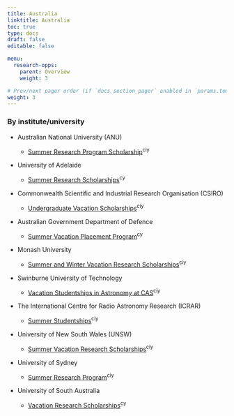 ```yaml
---
title: Australia
linktitle: Australia
toc: true
type: docs
draft: false
editable: false

menu:
  research-opps:
    parent: Overview
    weight: 3

# Prev/next pager order (if `docs_section_pager` enabled in `params.toml`)
weight: 3
---
```


### By institute/university

- Australian National University (ANU)
 
    - [Summer Research Program Scholarship](https://programsandcourses.anu.edu.au/2019/program/1006XSRS)<sup>ciy</sup>
 
- University of Adelaide
 
    - [Summer Research Scholarships](https://scholarships.adelaide.edu.au/Scholarships/undergraduate/all-faculties/adelaide-summer-research-scholarships)<sup>cy</sup>
  
- Commonwealth Scientific and Industrial Research Organisation (CSIRO)
 
    - [Undergraduate Vacation Scholarships](https://www.csiro.au/en/Careers/Studentships/Vacation-scholarships)<sup>ciy</sup>
  
- Australian Government Department of Defence
 
    - [Summer Vacation Placement Program](https://www.dst.defence.gov.au/careers/student-opportunities/summer-vacation-placement-program)<sup>cy</sup>
  
- Monash University
 
    - [Summer and Winter Vacation Research Scholarships](https://www.monash.edu/study/fees-scholarships/scholarships/summer-winter)<sup>ciy</sup>
  
- Swinburne University of Technology
 
    - [Vacation Studentships in Astronomy at CAS](https://astronomy.swin.edu.au/study/vacstudents.html)<sup>ciy</sup>
  
- The International Centre for Radio Astronomy Research (ICRAR)
 
    - [Summer Studentships](https://www.icrar.org/study-with-icrar/studentships/)<sup>ciy</sup>
  
- University of New South Wales (UNSW)
 
    - [Summer Vacation Research Scholarships](https://www.science.unsw.edu.au/student-life/student-opportunities/internships/summer-vacation-research-scholarships)<sup>ciy</sup>
 
- University of Sydney
 
    - [Summer Research Program](https://www.sydney.edu.au/students/summer-research-programs.html)<sup>ciy</sup>
  
- University of South Australia
 
    - [Vacation Research Scholarships](https://unisa.edu.au/research/degrees/scholarships/vacation-research-scholarships/)<sup>cy</sup>
  
 
 
